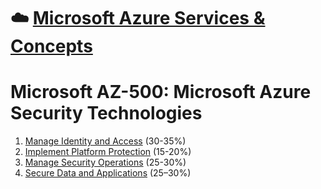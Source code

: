 # ☁️ [Microsoft Azure Services & Concepts](README.md)

# Microsoft AZ-500: Microsoft Azure Security Technologies

1. [Manage Identity and Access](az-500-part1.md) (30-35%)
2. [Implement Platform Protection](az-500-part2.md) (15-20%)
3. [Manage Security Operations](az-500-part3.md) (25-30%)
4. [Secure Data and Applications](az-500-part4.md) (25–30%)
